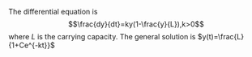 The differential equation is $$\frac{dy}{dt}=ky(1-\frac{y}{L}),k>0$$
where $L$ is the carrying capacity. The general solution is $y(t)=\frac{L}{1+Ce^{-kt}}$
